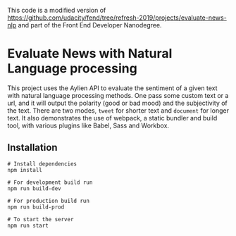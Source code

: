This code is a modified version of https://github.com/udacity/fend/tree/refresh-2019/projects/evaluate-news-nlp and part of the Front End Developer Nanodegree.

# Evaluate News with Natural Language processing

This project uses the Aylien API to evaluate the sentiment of a given text with natural language processing methods.
One pass some custom text or a url, and it will output the polarity (good or bad mood) and the subjectivity of the text.
There are two modes, `tweet` for shorter text and `document` for longer text.
It also demonstrates the use of webpack, a static bundler and build tool, with various plugins like Babel, Sass and Workbox.

## Installation
```
# Install dependencies
npm install

# For development build run
npm run build-dev

# For production build run
npm run build-prod

# To start the server
npm run start
```
